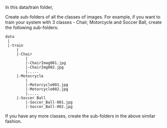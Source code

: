 In this data/train folder,

Create sub-folders of all the classes of images. For example, if you want to train your system with 3 classes - Chair, Motorcycle and Soccer Ball, create the following sub-folders:
```
data
 |
 |-train
     |
     |-Chair
         |
         |-ChairImag001.jpg
         |-ChairImg002.jpg
         |.....
     |-Motocrycle
         |
         |-Motorcycle001.jpg
         |-Motorcycle002.jpg
         |.....
     |-Soccer Ball
         |-Soccer_Ball-001.jpg
         |-Soccer_Ball-002.jpg
```   
If you have any more classes, create the sub-folders in the above similar fashion.
